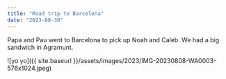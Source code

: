 ```yaml
---
title: "Road trip to Barcelona"
date: "2023-08-30"
---
```


Papa and Pau went to Barcelona to pick up Noah and Caleb. We had a big sandwich in Agramunt.

![yo yo]({{ site.baseurl }}/assets/images/2023/IMG-20230808-WA0003-576x1024.jpeg)

